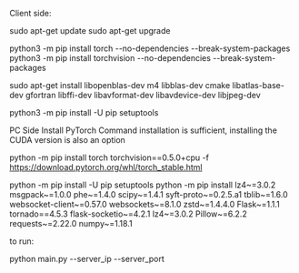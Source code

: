 Client side:

sudo apt-get update
sudo apt-get upgrade


python3 -m pip install torch --no-dependencies --break-system-packages
python3 -m pip install torchvision --no-dependencies --break-system-packages

sudo apt-get install libopenblas-dev m4 libblas-dev cmake libatlas-base-dev gfortran libffi-dev libavformat-dev libavdevice-dev libjpeg-dev

python3 -m pip install -U pip setuptools

PC Side
Install PyTorch
Command installation is sufficient, installing the CUDA version is also an option

python -m pip install torch torchvision==0.5.0+cpu -f https://download.pytorch.org/whl/torch_stable.html

python -m pip install -U pip setuptools
python -m pip install lz4~=3.0.2 msgpack~=1.0.0 phe~=1.4.0 scipy~=1.4.1 syft-proto~=0.2.5.a1 tblib~=1.6.0 websocket-client~=0.57.0 websockets~=8.1.0 zstd~=1.4.4.0 Flask~=1.1.1 tornado==4.5.3 flask-socketio~=4.2.1 lz4~=3.0.2 Pillow~=6.2.2 requests~=2.22.0 numpy~=1.18.1


to run:

python main.py --server_ip <ip> --server_port <port>
